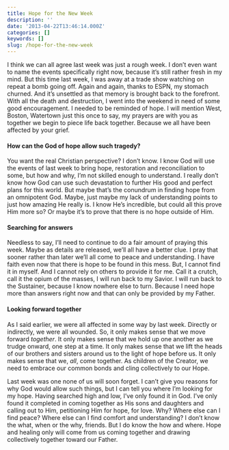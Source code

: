 ```yaml
---
title: Hope for the New Week
description: ''
date: '2013-04-22T13:46:14.000Z'
categories: []
keywords: []
slug: /hope-for-the-new-week
---
```


I think we can all agree last week was just a rough week. I don’t even want to name the events specifically right now, because it’s still rather fresh in my mind. But this time last week, I was away at a trade show watching on repeat a bomb going off. Again and again, thanks to ESPN, my stomach churned. And it’s unsettled as that memory is brought back to the forefront. With all the death and destruction, I went into the weekend in need of some good encouragement. I needed to be reminded of hope. I will mention West, Boston, Watertown just this once to say, my prayers are with you as together we begin to piece life back together. Because we all have been affected by your grief.

#### How can the God of hope allow such tragedy?

You want the real Christian perspective? I don’t know. I know God will use the events of last week to bring hope, restoration and reconciliation to some, but how and why, I’m not skilled enough to understand. I really don’t know how God can use such devastation to further His good and perfect plans for this world. But maybe that’s the conundrum in finding hope from an omnipotent God. Maybe, just maybe my lack of understanding points to just how amazing He really is. I know He’s incredible, but could all this prove Him more so? Or maybe it’s to prove that there is no hope outside of Him.

#### Searching for answers

Needless to say, I’ll need to continue to do a fair amount of praying this week. Maybe as details are released, we’ll all have a better clue. I pray that sooner rather than later we’ll all come to peace and understanding. I have faith even now that there is hope to be found in this mess. But, I cannot find it in myself. And I cannot rely on others to provide it for me. Call it a crutch, call it the opium of the masses, I will run back to my Savior. I will run back to the Sustainer, because I know nowhere else to turn. Because I need hope more than answers right now and that can only be provided by my Father.

#### Looking forward together

As I said earlier, we were all affected in some way by last week. Directly or indirectly, we were all wounded. So, it only makes sense that we move forward _together_. It only makes sense that we hold up one another as we trudge onward, one step at a time. It only makes sense that we lift the heads of our brothers and sisters around us to the light of hope before us. It only makes sense that we, _all_, come together. As children of the Creator, we need to embrace our common bonds and cling collectively to our Hope.

Last week was one none of us will soon forget. I can’t give you reasons for why God would allow such things, but I can tell you where I’m looking for my hope. Having searched high and low, I’ve only found it in God. I’ve only found it completed in coming together as His sons and daughters and calling out to Him, petitioning Him for hope, for love. Why? Where else can I find peace? Where else can I find comfort and understanding? I don’t know the what, when or the why, friends. But I do know the how and where. Hope and healing only will come from us coming together and drawing collectively together toward our Father.